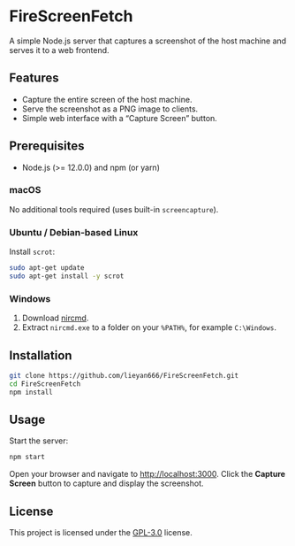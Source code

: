 <!--
 * @Author: Lieyan
 * @Date: 2025-04-30 09:45:11
 * @LastEditors: Lieyan
 * @LastEditTime: 2025-05-03 15:00:01
 * @FilePath: /FireScreenFetch/README.md
 * @Description: 
 * @Contact: QQ: 2102177341  Website: lieyan.space  Github: @lieyan666
 * @Copyright: Copyright (c) 2025 by lieyanDevTeam, All Rights Reserved. 
-->
# FireScreenFetch

A simple Node.js server that captures a screenshot of the host machine and serves it to a web frontend.

## Features

- Capture the entire screen of the host machine.
- Serve the screenshot as a PNG image to clients.
- Simple web interface with a “Capture Screen” button.

## Prerequisites

- Node.js (>= 12.0.0) and npm (or yarn)

### macOS

No additional tools required (uses built-in `screencapture`).

### Ubuntu / Debian-based Linux

Install `scrot`:

```bash
sudo apt-get update
sudo apt-get install -y scrot
```

### Windows

1. Download [nircmd](https://www.nirsoft.net/utils/nircmd.html).  
2. Extract `nircmd.exe` to a folder on your `%PATH%`, for example `C:\Windows`.

## Installation

```bash
git clone https://github.com/lieyan666/FireScreenFetch.git
cd FireScreenFetch
npm install
```

## Usage

Start the server:

```bash
npm start
```

Open your browser and navigate to [http://localhost:3000](http://localhost:3000). Click the **Capture Screen** button to capture and display the screenshot.

## License

This project is licensed under the [GPL-3.0](LICENSE) license.
